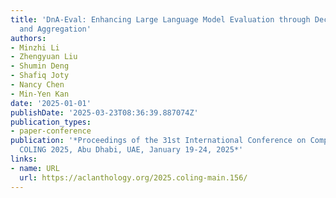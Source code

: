 ```yaml
---
title: 'DnA-Eval: Enhancing Large Language Model Evaluation through Decomposition
  and Aggregation'
authors:
- Minzhi Li
- Zhengyuan Liu
- Shumin Deng
- Shafiq Joty
- Nancy Chen
- Min-Yen Kan
date: '2025-01-01'
publishDate: '2025-03-23T08:36:39.887074Z'
publication_types:
- paper-conference
publication: '*Proceedings of the 31st International Conference on Computational Linguistics,
  COLING 2025, Abu Dhabi, UAE, January 19-24, 2025*'
links:
- name: URL
  url: https://aclanthology.org/2025.coling-main.156/
---
```

